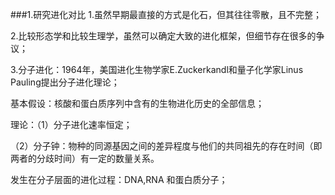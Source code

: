 ###1.研究进化对比
1.虽然早期最直接的方式是化石，但其往往零散，且不完整；

2.比较形态学和比较生理学，虽然可以确定大致的进化框架，但细节存在很多的争议；

3.分子进化：1964年，美国进化生物学家E.Zuckerkandl和量子化学家Linus Pauling提出分子进化理论；

基本假设：核酸和蛋白质序列中含有的生物进化历史的全部信息；

理论：（1）分子进化速率恒定；

（2）分子钟：物种的同源基因之间的差异程度与他们的共同祖先的存在时间（即两者的分歧时间）有一定的数量关系。

发生在分子层面的进化过程：DNA,RNA 和蛋白质分子；